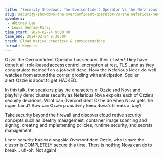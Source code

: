 ```yaml
---
title: "Security Showdown: The Overconfident Operator Vs the Nefarious Ne’er-Do-Well"
slug: security-showdown-the-overconfident-operator-vs-the-nefarious-neer-do-well
speakers:
 - Whitney Lee
 - Lewis Denham-Parry
time_start: 2024-02-24 9:00:00
time_end: 2024-02-24 9:30:00
track: Cloud native practices & considerations
format: Keynote
---
```


Ozzie the Overconfident Operator has secured their cluster! They have done it all: role-based access control, encryption at rest, TLS…and as they congratulate themself on a job well done, Nova the Nefarious Ne’er-do-well watches from around the corner, drooling with anticipation. Spoiler alert⎯Ozzie is about to get HACKED.
 
 
 
 In this talk, the speakers play the characters of Ozzie and Nova and playfully demo cluster security as Nefarious Nova exploits each of Ozzie’s security decisions. What can Overconfident Ozzie do when Nova gets the upper hand? How can Ozzie proactively keep Nova’s threats at bay?
 
 
 
 Take security beyond the firewall and discover cloud native security concepts such as identity management, container image scanning and signing, creating and implementing policies, runtime security, and secrets management.
 
 
 
 Learn security basics alongside Overconfident Ozzie, who is sure the cluster is COMPLETELY secure this time. There is nothing Nova can do to break… uh-oh. Not again!